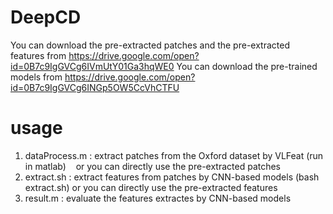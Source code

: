 # DeepCD

  You can download the pre-extracted patches and the pre-extracted features from https://drive.google.com/open?id=0B7c9IgGVCg6IVmUtY01Ga3hqWE0
  You can download the pre-trained models from https://drive.google.com/open?id=0B7c9IgGVCg6INGp5OW5CcVhCTFU

# usage

  1. dataProcess.m : extract patches from the Oxford dataset by VLFeat (run in matlab)
    or you can directly use the pre-extracted patches
  2. extract.sh : extract features from patches by CNN-based models (bash extract.sh)
    or you can directly use the pre-extracted features
  3. result.m : evaluate the features extractes by CNN-based models
